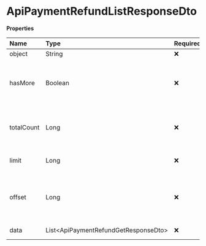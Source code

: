 # ApiPaymentRefundListResponseDto

**Properties**

| Name       | Type                                   | Required | Description                                                 |
| :--------- | :------------------------------------- | :------- | :---------------------------------------------------------- |
| object     | String                                 | ❌       | Object type                                                 |
| hasMore    | Boolean                                | ❌       | Indicates whether there is another page to be searched      |
| totalCount | Long                                   | ❌       | Total number of items for the filters entered               |
| limit      | Long                                   | ❌       | Number of objects per page                                  |
| offset     | Long                                   | ❌       | Position of the object from which the page should be loaded |
| data       | List\<ApiPaymentRefundGetResponseDto\> | ❌       | List of objects                                             |

<!-- This file was generated by liblab | https://liblab.com/ -->
